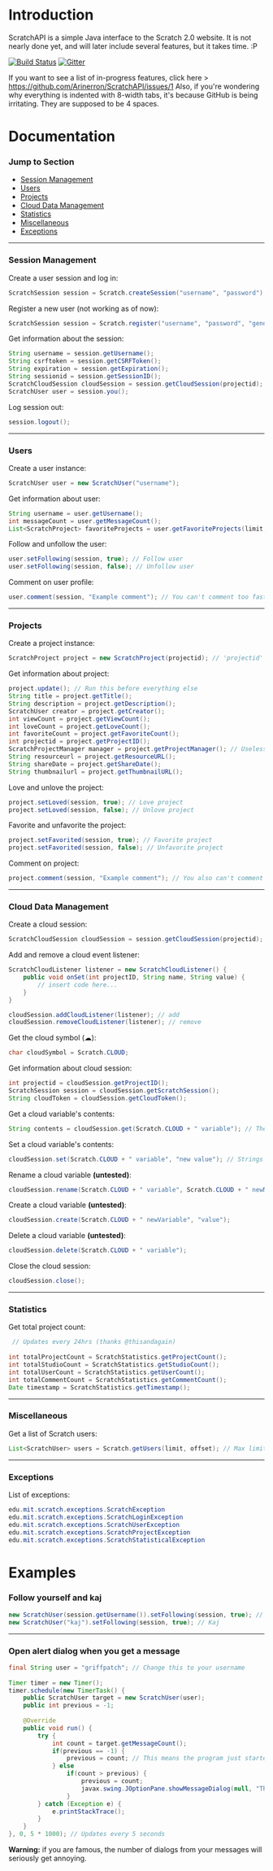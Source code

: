 # Introduction
ScratchAPI is a simple Java interface to the Scratch 2.0 website. It is not nearly done yet, and will later include several features, but it takes time. :P

[![Build Status](https://travis-ci.com/Arinerron/ScratchAPI.svg?token=xRJQhWcuhJai95gtzHzi&branch=master)](https://travis-ci.com/Arinerron/ScratchAPI) [![Gitter](https://badges.gitter.im/Arinerron/ScratchAPI.svg)](https://gitter.im/Arinerron/ScratchAPI?utm_source=badge&utm_medium=badge&utm_campaign=pr-badge)

If you want to see a list of in-progress features, click here > https://github.com/Arinerron/ScratchAPI/issues/1
Also, if you're wondering why everything is indented with 8-width tabs, it's because GitHub is being irritating. They are supposed to be 4 spaces.


# Documentation
### Jump to Section
- [Session Management](#session-management)
- [Users](#users)
- [Projects](#projects)
- [Cloud Data Management](#cloud)
- [Statistics](#statistics)
- [Miscellaneous](#misc)
- [Exceptions](#exceptions)

------

### Session Management<a name="session-management"></a>
Create a user session and log in:
```java
ScratchSession session = Scratch.createSession("username", "password");
```

Register a new user (not working as of now):
```java
ScratchSession session = Scratch.register("username", "password", "gender", birthMonth, "birthYear", "location", "the@email.here"); // All fields case sensitive-- to be documented better later...
```

Get information about the session:
```java
String username = session.getUsername();
String csrftoken = session.getCSRFToken();
String expiration = session.getExpiration();
String sessionid = session.getSessionID();
ScratchCloudSession cloudSession = session.getCloudSession(projectid); // Cloud sessions are documented a while down
ScratchUser user = session.you();
```

Log session out:
```java
session.logout();
```

------

### Users<a name="users"></a>
Create a user instance:
```java
ScratchUser user = new ScratchUser("username");
```

Get information about user:
```java
String username = user.getUsername();
int messageCount = user.getMessageCount();
List<ScratchProject> favoriteProjects = user.getFavoriteProjects(limit, offset); // limit max 20
```

Follow and unfollow the user:
```java
user.setFollowing(session, true); // Follow user
user.setFollowing(session, false); // Unfollow user
```

Comment on user profile:
```java
user.comment(session, "Example comment"); // You can't comment too fast, remember the delay
```

------

### Projects<a name="projects"></a>
Create a project instance:
```java
ScratchProject project = new ScratchProject(projectid); // 'projectid' is an int
```

Get information about project:
```java
project.update(); // Run this before everything else
String title = project.getTitle();
String description = project.getDescription();
ScratchUser creator = project.getCreator();
int viewCount = project.getViewCount();
int loveCount = project.getLoveCount();
int favoriteCount = project.getFavoriteCount();
int projectid = project.getProjectID();
ScratchProjectManager manager = project.getProjectManager(); // Useless as of now
String resourceurl = project.getResourceURL();
String shareDate = project.getShareDate();
String thumbnailurl = project.getThumbnailURL();
```

Love and unlove the project:
```java
project.setLoved(session, true); // Love project
project.setLoved(session, false); // Unlove project
```

Favorite and unfavorite the project:
```java
project.setFavorited(session, true); // Favorite project
project.setFavorited(session, false); // Unfavorite project
```

Comment on project:
```java
project.comment(session, "Example comment"); // You also can't comment too fast, remember the delay
```

------

### Cloud Data Management<a name="cloud"></a>
Create a cloud session:
```java
ScratchCloudSession cloudSession = session.getCloudSession(projectid);
```

Add and remove a cloud event listener:
```java
ScratchCloudListener listener = new ScratchCloudListener() {
    public void onSet(int projectID, String name, String value) {
        // insert code here...	
    }
}

cloudSession.addCloudListener(listener); // add
cloudSession.removeCloudListener(listener); // remove
```

Get the cloud symbol (☁):
```java
char cloudSymbol = Scratch.CLOUD;
```

Get information about cloud session:
```java
int projectid = cloudSession.getProjectID();
ScratchSession session = cloudSession.getScratchSession();
String cloudToken = cloudSession.getCloudToken();
```

Get a cloud variable's contents:
```java
String contents = cloudSession.get(Scratch.CLOUD + " variable"); // The space is needed!
```

Set a cloud variable's contents:
```java
cloudSession.set(Scratch.CLOUD + " variable", "new value"); // Strings should work...
```

Rename a cloud variable **(untested)**:
```java
cloudSession.rename(Scratch.CLOUD + " variable", Scratch.CLOUD + " newName");
```

Create a cloud variable **(untested)**:
```java
cloudSession.create(Scratch.CLOUD + " newVariable", "value");
```

Delete a cloud variable **(untested)**:
```java
cloudSession.delete(Scratch.CLOUD + " variable");
```

Close the cloud session:
```java
cloudSession.close();
```

------

### Statistics<a name="statistics"></a>
Get total project count:
```java
 // Updates every 24hrs (thanks @thisandagain)
 
int totalProjectCount = ScratchStatistics.getProjectCount();
int totalStudioCount = ScratchStatistics.getStudioCount();
int totalUserCount = ScratchStatistics.getUserCount();
int totalCommentCount = ScratchStatistics.getCommentCount();
Date timestamp = ScratchStatistics.getTimestamp(); 
```

------

### Miscellaneous<a name="misc"></a>
Get a list of Scratch users:
```java
List<ScratchUser> users = Scratch.getUsers(limit, offset); // Max limit is 20
```

------

### Exceptions<a name="exceptions"></a>
List of exceptions:
```java
edu.mit.scratch.exceptions.ScratchException
edu.mit.scratch.exceptions.ScratchLoginException
edu.mit.scratch.exceptions.ScratchUserException
edu.mit.scratch.exceptions.ScratchProjectException
edu.mit.scratch.exceptions.ScratchStatisticalException
```


# Examples
### Follow yourself and kaj
```java
new ScratchUser(session.getUsername()).setFollowing(session, true); // Yourself
new ScratchUser("kaj").setFollowing(session, true); // Kaj
```

------

### Open alert dialog when you get a message
```java
final String user = "griffpatch"; // Change this to your username
		
Timer timer = new Timer();
timer.schedule(new TimerTask() {
	public ScratchUser target = new ScratchUser(user);
	public int previous = -1;
	
	@Override
	public void run() {
		try {
			int count = target.getMessageCount();
			if(previous == -1) {
				previous = count; // This means the program just started.
			} else 
				if(count > previous) {
					previous = count;
					javax.swing.JOptionPane.showMessageDialog(null, "The account " + user + " on Scratch now has " + count + " messages.");
				}
		} catch (Exception e) {
			e.printStackTrace();
		}
	}
}, 0, 5 * 1000); // Updates every 5 seconds
```

**Warning:** if you are famous, the number of dialogs from your messages will seriously get annoying.
